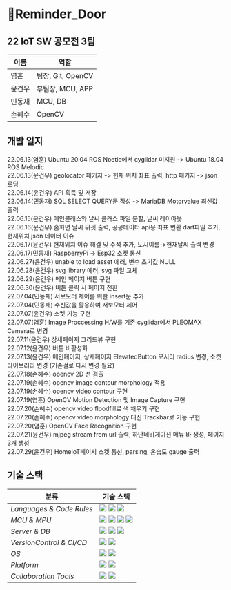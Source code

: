 # 🚪Reminder_Door

## 22 IoT SW 공모전 3팀

|이름|역할|
|---|--------|
|염훈|팀장, Git, OpenCV|
|윤건우|부팀장, MCU, APP|
|민동재|MCU, DB|
|손혜수|OpenCV|

##  개발 일지
22.06.13(염훈) Ubuntu 20.04 ROS Noetic에서 cyglidar 미지원 -> Ubuntu 18.04 ROS Melodic   
22.06.13(윤건우) geolocator 패키지 -> 현재 위치 좌표 출력, http 패키지 -> json 로딩   
22.06.14(윤건우) API 획득 및 저장   
22.06.14(민동재) SQL SELECT QUERY문 작성 -> MariaDB Motorvalue 최신값 출력   
22.06.15(윤건우) 메인클래스와 날씨 클래스 파일 분할, 날씨 레이아웃   
22.06.16(윤건우) 홈화면 날씨 위젯 출력, 공공데이터 api용 좌표 변환 dart파일 추가, 현재위치 json 데이터 이슈   
22.06.17(윤건우) 현재위치 이슈 해결 및 주석 추가, 도시이름->현재날씨 출력 변경   
22.06.17(민동재) RaspberryPi -> Esp32 소켓 통신   
22.06.27(윤건우) unable to load asset 에러, 변수 초기값 NULL   
22.06.28(윤건우) svg library 에러, svg 파일 교체   
22.06.29(윤건우) 메인 페이지 버튼 구현   
22.06.30(윤건우) 버튼 클릭 시 페이지 전환   
22.07.04(민동재) 서보모터 제어를 위한 insert문 추가   
22.07.04(민동재) 수신값을 활용하여 서보모터 제어   
22.07.07(윤건우) 소켓 기능 구현   
22.07.07(염훈) Image Proccessing H/W를 기존 cyglidar에서 PLEOMAX Camera로 변경   
22.07.11(윤건우) 상세페이지 그리드뷰 구현   
22.07.12(윤건우) 버튼 비활성화   
22.07.13(윤건우) 메인페이지, 상세페이지 ElevatedButton 모서리 radius 변경, 소켓 라이브러리 변경 (기존걸로 다시 변경 필요)   
22.07.18(손혜수) opencv 2D 선 검출     
22.07.19(손혜수) opencv image contour morphology 적용     
22.07.19(손혜수) opencv video contour 구현   
22.07.19(염훈) OpenCV Motion Detection 및 Image Capture 구현   
22.07.20(손혜수) opencv video floodfill로 색 채우기 구현   
22.07.20(손혜수) opencv video morphology 대신 Trackbar로 기능 구현   
22.07.20(염훈) OpenCV Face Recognition 구현   
22.07.21(윤건우) mjpeg stream from url 출력, 하단네비게이션 메뉴 바 생성, 페이지 3개 생성   
22.07.29(윤건우) HomeIoT페이지 소켓 통신, parsing, 온습도 gauge 출력   

## 기술 스택

| <center>분류</center> |<center>기술 스택</center>|
| :-------------------- | :----------------------------------------------------------------------------------------------------------------------------------------------------------------------------------------------------------------------------------------------------------------------------------------------------------------------------------------------------------------------------------------------------------------------------------------- |
| *Languages & Code Rules*|<img src="https://img.shields.io/badge/C-A8B9CC?style=flat-square&logo=C&logoColor=white"/> <img src="https://img.shields.io/badge/C++-00599C?style=flat-square&logo=C%2B%2B&logoColor=white"/> <img src="https://img.shields.io/badge/Dart-0175C2?style=flat-square&logo=Dart&logoColor=white"/>|
| *MCU & MPU*| <img src="https://img.shields.io/badge/Arduino Pro Mini-00979D?style=flat-square&logo=Arduino&logoColor=white"/> <img src="https://img.shields.io/badge/ESP32-E7352C?style=flat-square&logo=Espressif&logoColor=white"/> <img src="https://img.shields.io/badge/Raspberry Pi 4-A22846?style=flat-square&logo=Raspberry Pi&logoColor=white"/> <img src="https://img.shields.io/badge/Jetson Nano-76B900?style=flat-square&logo=NVIDIA&logoColor=white"/> |
| *Server & DB*|<img src="https://img.shields.io/badge/Apache-D22128?style=flat-square&logo=Apache&logoColor=white"/> <img src="https://img.shields.io/badge/PHP-777BB4?style=flat-square&logo=PHP&logoColor=white"/> <img src="https://img.shields.io/badge/MySQL-4479A1?style=flat-square&logo=MySQL&logoColor=white"/>|
| *VersionControl & CI/CD*| <img src="https://img.shields.io/badge/Git-F05032?style=flat-square&logo=Git&logoColor=white"/> <img src="https://img.shields.io/badge/GitHub-181717?style=flat-square&logo=GitHub&logoColor=white"/>|
| *OS*|<img src="https://img.shields.io/badge/Windows 10-0078D6?style=flat-square&logo=Windows&logoColor=white"/> <img src="https://img.shields.io/badge/Ubuntu 18.04-E95420?style=flat-square&logo=Ubuntu&logoColor=white"/>|
| *Platform*| <img src="https://img.shields.io/badge/OpenCV-5C3EE8?style=flat-square&logo=OpenCV&logoColor=white"/> <img src="https://img.shields.io/badge/Flutter-02569B?style=flat-square&logo=Flutter&logoColor=white"/>|
| *Collaboration Tools*|<img src="https://img.shields.io/badge/Google Docs-4285F4?style=flat-square&logo=Google&logoColor=white"/>  <img src="https://img.shields.io/badge/Notion-000000?style=flat-square&logo=Notion&logoColor=white"/>|
